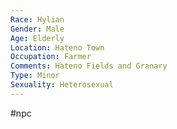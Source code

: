 ```yaml
---
Race: Hylian
Gender: Male
Age: Elderly
Location: Hateno Town
Occupation: Farmer
Comments: Hateno Fields and Granary
Type: Minor
Sexuality: Heterosexual
---
```

#npc 

